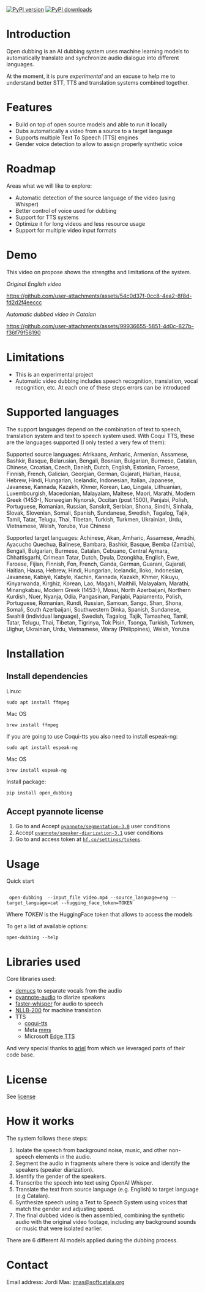 [![PyPI version](https://img.shields.io/pypi/v/open-dubbing.svg?logo=pypi&logoColor=FFE873)](https://pypi.org/project/open-dubbing/)
[![PyPI downloads](https://img.shields.io/pypi/dm/open-dubbing.svg)](https://pypistats.org/packages/open-dubbing)

# Introduction

Open dubbing is an AI dubbing system uses machine learning models to automatically translate and synchronize audio dialogue into different languages.

At the moment, it is pure *experimental* and an excuse to help me to understand better STT, TTS and translation systems combined together.

# Features

* Build on top of open source models and able to run it locally
* Dubs automatically a video from a source to a target language
* Supports multiple Text To Speech (TTS) engines
* Gender voice detection to allow to assign properly synthetic voice

# Roadmap

Areas what we will like to explore:

* Automatic detection of the source language of the video (using Whisper)
* Better control of voice used for dubbing
* Support for TTS systems
* Optimize it for long videos and less resource usage
* Support for multiple video input formats

# Demo

This video on propose shows the strengths and limitations of the system.

*Original English video*

https://github.com/user-attachments/assets/54c0d37f-0cc8-4ea2-8f8d-fd2d2f4eeccc

*Automatic dubbed video in Catalan*


https://github.com/user-attachments/assets/99936655-5851-4d0c-827b-f36f79f56190


# Limitations

* This is an experimental project
* Automatic video dubbing includes speech recognition, translation, vocal recognition, etc. At each one of these steps errors can be introduced

# Supported languages

The support languages depend on the combination of text to speech, translation system and text to speech system used. With Coqui TTS, these are the languages supported (I only tested a very few of them):

Supported source languages: Afrikaans, Amharic, Armenian, Assamese, Bashkir, Basque, Belarusian, Bengali, Bosnian, Bulgarian, Burmese, Catalan, Chinese, Croatian, Czech, Danish, Dutch, English, Estonian, Faroese, Finnish, French, Galician, Georgian, German, Gujarati, Haitian, Hausa, Hebrew, Hindi, Hungarian, Icelandic, Indonesian, Italian, Japanese, Javanese, Kannada, Kazakh, Khmer, Korean, Lao, Lingala, Lithuanian, Luxembourgish, Macedonian, Malayalam, Maltese, Maori, Marathi, Modern Greek (1453-), Norwegian Nynorsk, Occitan (post 1500), Panjabi, Polish, Portuguese, Romanian, Russian, Sanskrit, Serbian, Shona, Sindhi, Sinhala, Slovak, Slovenian, Somali, Spanish, Sundanese, Swedish, Tagalog, Tajik, Tamil, Tatar, Telugu, Thai, Tibetan, Turkish, Turkmen, Ukrainian, Urdu, Vietnamese, Welsh, Yoruba, Yue Chinese

Supported target languages: Achinese, Akan, Amharic, Assamese, Awadhi, Ayacucho Quechua, Balinese, Bambara, Bashkir, Basque, Bemba (Zambia), Bengali, Bulgarian, Burmese, Catalan, Cebuano, Central Aymara, Chhattisgarhi, Crimean Tatar, Dutch, Dyula, Dzongkha, English, Ewe, Faroese, Fijian, Finnish, Fon, French, Ganda, German, Guarani, Gujarati, Haitian, Hausa, Hebrew, Hindi, Hungarian, Icelandic, Iloko, Indonesian, Javanese, Kabiyè, Kabyle, Kachin, Kannada, Kazakh, Khmer, Kikuyu, Kinyarwanda, Kirghiz, Korean, Lao, Magahi, Maithili, Malayalam, Marathi, Minangkabau, Modern Greek (1453-), Mossi, North Azerbaijani, Northern Kurdish, Nuer, Nyanja, Odia, Pangasinan, Panjabi, Papiamento, Polish, Portuguese, Romanian, Rundi, Russian, Samoan, Sango, Shan, Shona, Somali, South Azerbaijani, Southwestern Dinka, Spanish, Sundanese, Swahili (individual language), Swedish, Tagalog, Tajik, Tamasheq, Tamil, Tatar, Telugu, Thai, Tibetan, Tigrinya, Tok Pisin, Tsonga, Turkish, Turkmen, Uighur, Ukrainian, Urdu, Vietnamese, Waray (Philippines), Welsh, Yoruba


# Installation

## Install dependencies

Linux:

```shell
sudo apt install ffmpeg
```
Mac OS
```shell
brew install ffmpeg
```

If you are going to use Coqui-tts you also need to install espeak-ng:

```shell
sudo apt install espeak-ng
```
Mac OS
```shell
brew install espeak-ng
```

Install package:

```shell
pip install open_dubbing
```

## Accept pyannote license

1. Go to and Accept [`pyannote/segmentation-3.0`](https://hf.co/pyannote/segmentation-3.0) user conditions
2. Accept [`pyannote/speaker-diarization-3.1`](https://hf.co/pyannote/speaker-diarization-3.1) user conditions
3. Go to and  access token at [`hf.co/settings/tokens`](https://hf.co/settings/tokens).

# Usage

Quick start

```shell

 open-dubbing  --input_file video.mp4 --source_language=eng --target_language=cat --hugging_face_token=TOKEN
```
Where _TOKEN_ is the HuggingFace token that allows to access the models

To get a list of available options:

```shell
open-dubbing --help
```

# Libraries used

Core libraries used:
* [demucs](https://github.com/facebookresearch/demucs) to separate vocals from the audio
* [pyannote-audio](https://github.com/pyannote/pyannote-audio) to diarize speakers
* [faster-whisper](https://github.com/SYSTRAN/faster-whisper) for audio to speech
* [NLLB-200](https://github.com/facebookresearch/fairseq/tree/nllb) for machine translation
* TTS
  * [coqui-tts](https://github.com/idiap/coqui-ai-TTS)
  * Meta [mms](https://github.com/facebookresearch/fairseq/tree/main/examples/mms)
  * Microsoft [Edge TTS](https://github.com/rany2/edge-tts)

And very special thanks to [ariel](https://github.com/google-marketing-solutions/ariel) from which we leveraged parts of their code base.

# License

See [license](./LICENSE)

# How it works

The system follows these steps:

1. Isolate the speech from background noise, music, and other non-speech elements in the audio.
2. Segment the audio in fragments where there is voice and identify the speakers (speaker diarization).
3. Identify the gender of the speakers.
4. Transcribe the speech into text using OpenAI Whisper.
5. Translate the text from source language (e.g. English) to target language (e.g Catalan).
6. Synthesize speech using a Text to Speech System using voices that match the gender and adjusting speed.
7. The final dubbed video is then assembled, combining the synthetic audio with the original video footage, including any background sounds or music that were isolated earlier.

There are 6 different AI models applied during the dubbing process.






# Contact

Email address: Jordi Mas: jmas@softcatala.org
